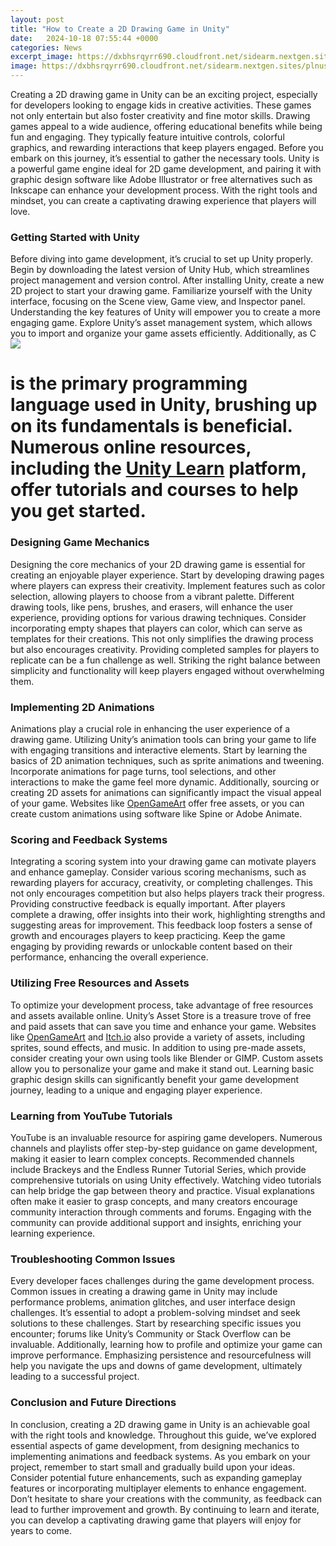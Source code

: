 ```yaml
---
layout: post
title: "How to Create a 2D Drawing Game in Unity"
date:   2024-10-18 07:55:44 +0000
categories: News
excerpt_image: https://dxbhsrqyrr690.cloudfront.net/sidearm.nextgen.sites/plnusealions.com/images/responsive_2023/default_image.png
image: https://dxbhsrqyrr690.cloudfront.net/sidearm.nextgen.sites/plnusealions.com/images/responsive_2023/default_image.png
---
```


Creating a 2D drawing game in Unity can be an exciting project, especially for developers looking to engage kids in creative activities. These games not only entertain but also foster creativity and fine motor skills. Drawing games appeal to a wide audience, offering educational benefits while being fun and engaging. They typically feature intuitive controls, colorful graphics, and rewarding interactions that keep players engaged. 
Before you embark on this journey, it’s essential to gather the necessary tools. Unity is a powerful game engine ideal for 2D game development, and pairing it with graphic design software like Adobe Illustrator or free alternatives such as Inkscape can enhance your development process. With the right tools and mindset, you can create a captivating drawing experience that players will love.
### Getting Started with Unity
Before diving into game development, it’s crucial to set up Unity properly. Begin by downloading the latest version of Unity Hub, which streamlines project management and version control. After installing Unity, create a new 2D project to start your drawing game. Familiarize yourself with the Unity interface, focusing on the Scene view, Game view, and Inspector panel.
Understanding the key features of Unity will empower you to create a more engaging game. Explore Unity’s asset management system, which allows you to import and organize your game assets efficiently. Additionally, as C
![](https://dxbhsrqyrr690.cloudfront.net/sidearm.nextgen.sites/plnusealions.com/images/responsive_2023/default_image.png)
# is the primary programming language used in Unity, brushing up on its fundamentals is beneficial. Numerous online resources, including the [Unity Learn](https://learn.unity.com) platform, offer tutorials and courses to help you get started.
### Designing Game Mechanics
Designing the core mechanics of your 2D drawing game is essential for creating an enjoyable player experience. Start by developing drawing pages where players can express their creativity. Implement features such as color selection, allowing players to choose from a vibrant palette. Different drawing tools, like pens, brushes, and erasers, will enhance the user experience, providing options for various drawing techniques.
Consider incorporating empty shapes that players can color, which can serve as templates for their creations. This not only simplifies the drawing process but also encourages creativity. Providing completed samples for players to replicate can be a fun challenge as well. Striking the right balance between simplicity and functionality will keep players engaged without overwhelming them.
### Implementing 2D Animations
Animations play a crucial role in enhancing the user experience of a drawing game. Utilizing Unity’s animation tools can bring your game to life with engaging transitions and interactive elements. Start by learning the basics of 2D animation techniques, such as sprite animations and tweening. 
Incorporate animations for page turns, tool selections, and other interactions to make the game feel more dynamic. Additionally, sourcing or creating 2D assets for animations can significantly impact the visual appeal of your game. Websites like [OpenGameArt](https://opengameart.org) offer free assets, or you can create custom animations using software like Spine or Adobe Animate.
### Scoring and Feedback Systems
Integrating a scoring system into your drawing game can motivate players and enhance gameplay. Consider various scoring mechanisms, such as rewarding players for accuracy, creativity, or completing challenges. This not only encourages competition but also helps players track their progress.
Providing constructive feedback is equally important. After players complete a drawing, offer insights into their work, highlighting strengths and suggesting areas for improvement. This feedback loop fosters a sense of growth and encourages players to keep practicing. Keep the game engaging by providing rewards or unlockable content based on their performance, enhancing the overall experience.
### Utilizing Free Resources and Assets
To optimize your development process, take advantage of free resources and assets available online. Unity’s Asset Store is a treasure trove of free and paid assets that can save you time and enhance your game. Websites like [OpenGameArt](https://opengameart.org) and [Itch.io](https://itch.io/game-assets) also provide a variety of assets, including sprites, sound effects, and music.
In addition to using pre-made assets, consider creating your own using tools like Blender or GIMP. Custom assets allow you to personalize your game and make it stand out. Learning basic graphic design skills can significantly benefit your game development journey, leading to a unique and engaging player experience.
### Learning from YouTube Tutorials
YouTube is an invaluable resource for aspiring game developers. Numerous channels and playlists offer step-by-step guidance on game development, making it easier to learn complex concepts. Recommended channels include Brackeys and the Endless Runner Tutorial Series, which provide comprehensive tutorials on using Unity effectively.
Watching video tutorials can help bridge the gap between theory and practice. Visual explanations often make it easier to grasp concepts, and many creators encourage community interaction through comments and forums. Engaging with the community can provide additional support and insights, enriching your learning experience.
### Troubleshooting Common Issues
Every developer faces challenges during the game development process. Common issues in creating a drawing game in Unity may include performance problems, animation glitches, and user interface design challenges. It’s essential to adopt a problem-solving mindset and seek solutions to these challenges.
Start by researching specific issues you encounter; forums like Unity’s Community or Stack Overflow can be invaluable. Additionally, learning how to profile and optimize your game can improve performance. Emphasizing persistence and resourcefulness will help you navigate the ups and downs of game development, ultimately leading to a successful project.
### Conclusion and Future Directions
In conclusion, creating a 2D drawing game in Unity is an achievable goal with the right tools and knowledge. Throughout this guide, we’ve explored essential aspects of game development, from designing mechanics to implementing animations and feedback systems. As you embark on your project, remember to start small and gradually build upon your ideas.
Consider potential future enhancements, such as expanding gameplay features or incorporating multiplayer elements to enhance engagement. Don’t hesitate to share your creations with the community, as feedback can lead to further improvement and growth. By continuing to learn and iterate, you can develop a captivating drawing game that players will enjoy for years to come.